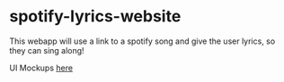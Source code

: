# spotify-lyrics-website
This webapp will use a link to a spotify song and give the user lyrics, so they can sing along!

UI Mockups [here](https://www.figma.com/file/dRMnJ4Bn1k9mJz0ecigAQB/Spotify-Lyrics-Website?node-id=0%3A1)